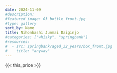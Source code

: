 ```yaml
---
date: 2024-11-09
#description:
#featured_image: 03_bottle_front.jpg
#type: gallery
sort_by: Name
title: Nihonbashi Junmai Daiginjo
#categories: ["whisky", "springbank"]
#resources:
#  - src: springbank/aged_32_years/box_front.jpg
#    title: "anyway"
---
```

{{< this_price >}}
